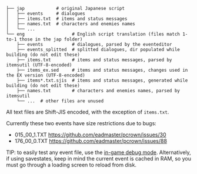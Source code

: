 

```
├── jap            # original Japanese script
│   ├── events     # dialogues
│   ├── items.txt  # items and status messages
│   ├── names.txt  # characters and enemies names
│   └── ...
└── eng                  # English script translation (files match 1-to-1 those in the jap folder)
    ├── events           # dialogues, parsed by the eventeditor
    ├── events_splitted  # splitted dialogues, dir populated while building (do not edit these)
    ├── items.txt        # items and status messages, parsed by itemsutil (UTF-8-encoded)
    ├── items_ex.sed     # items and status messages, changes used in the EX version (UTF-8-encoded)
    ├── items*.txt.sjis  # items and status messages, generated while building (do not edit these)
    ├── names.txt        # characters and enemies names, parsed by itemsutil
    └── ...  # other files are unused
```

All text files are Shift-JIS encoded, with the exception of `items.txt`.

Currently these two events have size restrictions due to bugs:
 
 - 015_00_1.TXT  https://github.com/eadmaster/pcrown/issues/30
 - 176_00_0.TXT  https://github.com/eadmaster/pcrown/issues/88

TIP: to easily test any event file, use the [in-game debug mode](https://github.com/eadmaster/pcrown/wiki/Extras#cheats).
Alternatively, if using savestates, keep in mind the current event is cached in RAM, so you must go through a loading screen to reload from disk.

